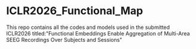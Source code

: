# ICLR2026_Functional_Map
This repo contains all the codes and models used in the submitted ICLR2026 titled:"Functional Embeddings Enable Aggregation of Multi-Area SEEG Recordings Over Subjects and Sessions"
